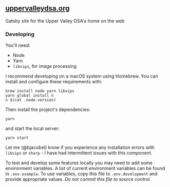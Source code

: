 ## [uppervalleydsa.org](https://uppervalleydsa.org)

Gatsby site for the Upper Valley DSA's home on the web

### Developing

You'll need:

- Node
- Yarn
- `libvips`, for image processing

I recommend developing on a macOS system using Homebrew. You can install and configure these requirements with:

```
brew install node yarn libvips
yarn global install n
n $(cat .node-version)
```

Then install the project's dependencies:

```
yarn
```

and start the local server:

```
yarn start
```

Let me (@bjacobel) know if you experience any installation errors with `libvips` or `sharp` - I have had intermittent issues with this component.

To test and develop some features locally you may need to add some environment variables. A list of current environment variables can be found in `.env.example`. To use variables, copy this file to `.env.development` and provide appropriate values. _Do not commit this file to source control._
